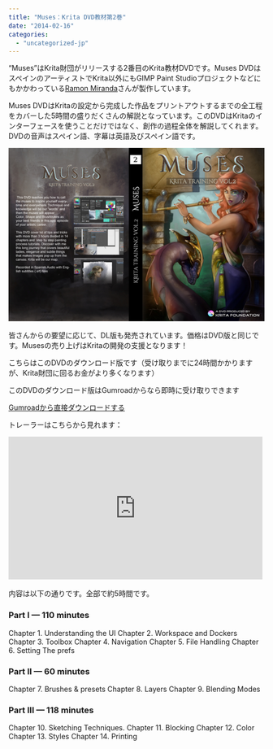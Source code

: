 ```yaml
---
title: "Muses：Krita DVD教材第2巻"
date: "2014-02-16"
categories: 
  - "uncategorized-jp"
---
```


“Muses”はKrita財団がリリースする2番目のKrita教材DVDです。Muses DVDはスペインのアーティストでKrita以外にもGIMP Paint Studioプロジェクトなどにもかかわっている[Ramon Miranda](http://www.ramonmiranda.com/)さんが製作しています。

Muses DVDはKritaの設定から完成した作品をプリントアウトするまでの全工程をカバーした5時間の盛りだくさんの解説となっています。このDVDはKritaのインターフェースを使うことだけではなく、創作の過程全体を解説してくれます。DVDの音声はスペイン語、字幕は英語及びスペイン語です。

![](images/DVDbox%20KRITA%20dvd%20Muses%20vol2_sm.png)

皆さんからの要望に応じて、DL版も発売されています。価格はDVD版と同じです。Musesの売り上げはKritaの開発の支援となります！

こちらはこのDVDのダウンロード版です（受け取りまでに24時間かかりますが、Krita財団に回るお金がより多くなります）

このDVDのダウンロード版はGumroadからなら即時に受け取りできます

[Gumroadから直接ダウンロードする](https://gumroad.com/krita)

トレーラーはこちらから見れます：

<iframe src="https://www.youtube.com/embed/BAnfnpMQ4jU?feature=oembed" width="500" height="281" frameborder="0" allowfullscreen="allowfullscreen"></iframe>

内容は以下の通りです。全部で約5時間です。

### Part I — 110 minutes

Chapter 1. Understanding the UI Chapter 2. Workspace and Dockers Chapter 3. Toolbox Chapter 4. Navigation Chapter 5. File Handling Chapter 6. Setting The prefs

### Part II — 60 minutes

Chapter 7. Brushes & presets Chapter 8. Layers Chapter 9. Blending Modes

### Part III — 118 minutes

Chapter 10. Sketching Techniques. Chapter 11. Blocking Chapter 12. Color Chapter 13. Styles Chapter 14. Printing
